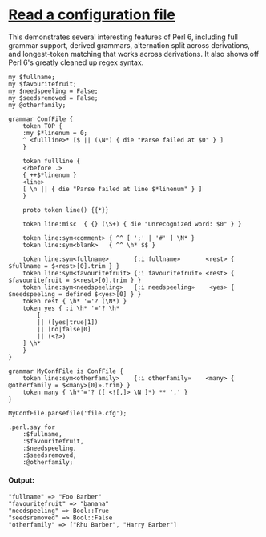 [1]: http://rosettacode.org/wiki/Read_a_configuration_file

# [Read a configuration file][1]

This demonstrates several interesting features of Perl 6, including full grammar support, derived grammars, alternation split across derivations, and longest-token matching that works across derivations. It also shows off Perl 6's greatly cleaned up regex syntax.

```perl6
my $fullname;
my $favouritefruit;
my $needspeeling = False;
my $seedsremoved = False;
my @otherfamily;
 
grammar ConfFile {
    token TOP {
	:my $*linenum = 0;
	^ <fullline>* [$ || (\N*) { die "Parse failed at $0" } ]
    }
 
    token fullline {
	<?before .>
	{ ++$*linenum }
	<line>
	[ \n || { die "Parse failed at line $*linenum" } ]
    }
 
    proto token line() {{*}}
 
    token line:misc  { {} (\S+) { die "Unrecognized word: $0" } }
 
    token line:sym<comment> { ^^ [ ';' | '#' ] \N* }
    token line:sym<blank>   { ^^ \h* $$ }
 
    token line:sym<fullname>       {:i fullname»       <rest> { $fullname = $<rest>[0].trim } }
    token line:sym<favouritefruit> {:i favouritefruit» <rest> { $favouritefruit = $<rest>[0].trim } }
    token line:sym<needspeeling>   {:i needspeeling»    <yes> { $needspeeling = defined $<yes>[0] } }
    token rest { \h* '='? (\N*) }
    token yes { :i \h* '='? \h*
    	[
	    || ([yes|true|1]) 
	    || [no|false|0] 
	    || (<?>)
	] \h*
    }
}
 
grammar MyConfFile is ConfFile {
    token line:sym<otherfamily>    {:i otherfamily»    <many> { @otherfamily = $<many>[0]».trim} }
    token many { \h*'='? ([ <![,]> \N ]*) ** ',' }
}
 
MyConfFile.parsefile('file.cfg');
 
.perl.say for
    :$fullname,
    :$favouritefruit,
    :$needspeeling,
    :$seedsremoved,
    :@otherfamily;
```

#### Output:
```
"fullname" => "Foo Barber"
"favouritefruit" => "banana"
"needspeeling" => Bool::True
"seedsremoved" => Bool::False
"otherfamily" => ["Rhu Barber", "Harry Barber"]
```